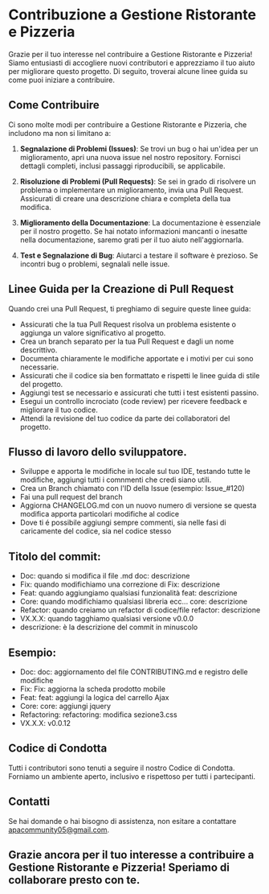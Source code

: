 # Contribuzione a Gestione Ristorante e Pizzeria

Grazie per il tuo interesse nel contribuire a Gestione Ristorante e Pizzeria! Siamo entusiasti di accogliere nuovi contributori e apprezziamo il tuo aiuto per migliorare questo progetto. Di seguito, troverai alcune linee guida su come puoi iniziare a contribuire.

## Come Contribuire

Ci sono molte modi per contribuire a Gestione Ristorante e Pizzeria, che includono ma non si limitano a:

1. **Segnalazione di Problemi (Issues)**: Se trovi un bug o hai un'idea per un miglioramento, apri una nuova issue nel nostro repository. Fornisci dettagli completi, inclusi passaggi riproducibili, se applicabile.

2. **Risoluzione di Problemi (Pull Requests)**: Se sei in grado di risolvere un problema o implementare un miglioramento, invia una Pull Request. Assicurati di creare una descrizione chiara e completa della tua modifica.

3. **Miglioramento della Documentazione**: La documentazione è essenziale per il nostro progetto. Se hai notato informazioni mancanti o inesatte nella documentazione, saremo grati per il tuo aiuto nell'aggiornarla.

4. **Test e Segnalazione di Bug**: Aiutarci a testare il software è prezioso. Se incontri bug o problemi, segnalali nelle issue.

## Linee Guida per la Creazione di Pull Request

Quando crei una Pull Request, ti preghiamo di seguire queste linee guida:

- Assicurati che la tua Pull Request risolva un problema esistente o aggiunga un valore significativo al progetto.
- Crea un branch separato per la tua Pull Request e dagli un nome descrittivo.
- Documenta chiaramente le modifiche apportate e i motivi per cui sono necessarie.
- Assicurati che il codice sia ben formattato e rispetti le linee guida di stile del progetto.
- Aggiungi test se necessario e assicurati che tutti i test esistenti passino.
- Esegui un controllo incrociato (code review) per ricevere feedback e migliorare il tuo codice.
- Attendi la revisione del tuo codice da parte dei collaboratori del progetto.

##  Flusso di lavoro dello sviluppatore.
- Sviluppe e apporta le modifiche in locale sul tuo IDE, testando tutte le modifiche, aggiungi tutti i comnmenti che credi siano utili. 
- Crea un Branch chiamato con l'ID della Issue (esempio: Issue_#120)
- Fai una pull request del branch
- Aggiorna CHANGELOG.md con un nuovo numero di versione se questa modifica apporta particolari modifiche al codice
- Dove ti é possibile aggiungi sempre commenti, sia nelle fasi di caricamente del codice, sia nel codice stesso

##  Titolo del commit:
- Doc: quando si modifica il file .md doc: descrizione
- Fix: quando modifichiamo una correzione di Fix: descrizione
- Feat: quando aggiungiamo qualsiasi funzionalità feat: descrizione
- Core: quando modifichiamo qualsiasi libreria ecc... core: descrizione
- Refactor: quando creiamo un refactor di codice/file refactor: descrizione
- VX.X.X: quando tagghiamo qualsiasi versione v0.0.0 
- descrizione: è la descrizione del commit in minuscolo

##  Esempio:
- Doc: doc: aggiornamento del file CONTRIBUTING.md e registro delle modifiche
- Fix: Fix: aggiorna la scheda prodotto mobile
- Feat: feat: aggiungi la logica del carrello Ajax
- Core: core: aggiungi jquery
- Refactoring: refactoring: modifica sezione3.css
- VX.X.X: v0.0.12

## Codice di Condotta
Tutti i contributori sono tenuti a seguire il nostro Codice di Condotta. Forniamo un ambiente aperto, inclusivo e rispettoso per tutti i partecipanti.

## Contatti
Se hai domande o hai bisogno di assistenza, non esitare a contattare apacommunity05@gmail.com.

Grazie ancora per il tuo interesse a contribuire a Gestione Ristorante e Pizzeria! Speriamo di collaborare presto con te.
---
